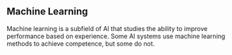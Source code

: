 ## Machine Learning

Machine learning is a subfield of AI that studies the ability to improve performance based on experience. Some AI systems use machine learning methods to achieve competence, but some do not.